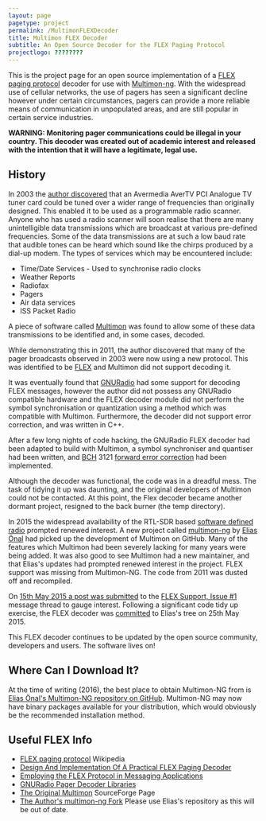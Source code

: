 ```yaml
---
layout: page
pagetype: project
permalink: /MultimonFLEXDecoder
title: Multimon FLEX Decoder
subtitle: An Open Source Decoder for the FLEX Paging Protocol
projectlogo: ????????
---
```


This is the project page for an open source implementation of a [FLEX paging protocol](https://en.wikipedia.org/wiki/FLEX_(protocol)) decoder for use with [Multimon-ng](https://github.com/EliasOenal/multimon-ng). With the widespread use of cellular networks, the use of pagers has seen a significant decline however under certain circumstances, pagers can provide a more reliable means of communication in unpopulated areas, and are still popular in certain service industries.

**WARNING: Monitoring pager communications could be illegal in your country. This decoder was created out of academic interest and released with the intention that it will have a legitimate, legal use.**

## History

In 2003 the [author discovered](https://internal.lboro.ac.uk/mail/public/lulu/2003-10/msg00064.html) that an Avermedia AverTV PCI Analogue TV tuner card could be tuned over a wider range of frequencies than originally designed. This enabled it to be used as a programmable radio scanner. Anyone who has used a radio scanner will soon realise that there are many unintelligible data transmissions which are broadcast at various pre-defined frequencies. Some of the data transmissions are at such a low baud rate that audible tones can be heard which sound like the chirps produced by a dial-up modem. The types of services which may be encountered include:

* Time/Date Services - Used to synchronise radio clocks
* Weather Reports
* Radiofax
* Pagers
* Air data services
* ISS Packet Radio

A piece of software called [Multimon](https://sourceforge.net/projects/multimon/) was found to allow some of these data transmissions to be identified and, in some cases, decoded.

While demonstrating this in 2011, the author discovered that many of the pager broadcasts observed in 2003 were now using a new protocol. This was identified to be [FLEX](https://en.wikipedia.org/wiki/FLEX_(protocol)) and Multimon did not support decoding it.

It was eventually found that [GNURadio](https://en.wikipedia.org/wiki/GNU_Radio) had some support for decoding FLEX messages, however the author did not possess any GNURadio compatible hardware and the FLEX decoder module did not perform the symbol synchronisation or quantization using a method which was compatible with Multimon. Furthermore, the decoder did not support error correction, and was written in C++.

After a few long nights of code hacking, the GNURadio FLEX decoder had been adapted to build with Multimon, a symbol synchroniser and quantiser had been written, and [BCH](https://en.wikipedia.org/wiki/BCH_code) 3121 [forward error correction](https://en.wikipedia.org/wiki/Forward_error_correction) had been implemented.

Although the decoder was functional, the code was in a dreadful mess. The task of tidying it up was daunting, and the original developers of Multimon could not be contacted. At this point, the Flex decoder became another dormant project, resigned to the back burner (the temp directory).

In 2015 the widespread availability of the RTL-SDR based [software defined radio](https://en.wikipedia.org/wiki/Software-defined_radio) prompted renewed interest. A new project called [multimon-ng](https://github.com/EliasOenal/multimon-ng) by [Elias Önal](https://github.com/EliasOenal) had picked up the development of Multimon on GitHub. Many of the features which Multimon had been severely lacking for many years were being added. It was also good to see Multimon had a new maintainer, and that Elias's updates had prompted renewed interest in the project. FLEX support was missing from Multimon-NG. The code from 2011 was dusted off and recompiled.

On [15th May 2015 a post was submitted](https://github.com/EliasOenal/multimon-ng/issues/1#issuecomment-101831418) to the [FLEX Support, Issue #1](https://github.com/EliasOenal/multimon-ng/issues/1) message thread to gauge interest. Following a significant code tidy up exercise, the FLEX decoder was [committed](https://github.com/EliasOenal/multimon-ng/commit/81e6429e48938f608f16521b727eb560f4a7986c) to Elias's tree on 25th May 2015.

This FLEX decoder continues to be updated by the open source community, developers and users. The software lives on!

## Where Can I Download It?

At the time of writing (2016), the best place to obtain Multimon-NG from is [Elias Önal's Multimon-NG repository on GitHub](https://github.com/EliasOenal/multimon-ng). Multimon-NG may now have binary packages available for your distribution, which would obviously be the recommended installation method.

## Useful FLEX Info

* [FLEX paging protocol](https://en.wikipedia.org/wiki/FLEX_(protocol)) Wikipedia
* [Design And Implementation Of A Practical FLEX Paging Decoder](http://scholar.lib.vt.edu/theses/public/etd-10597-161936/materials/THESIS.PDF)
* [Employing the FLEX Protocol in Messaging Applications](http://www.wirelessdesignonline.com/doc/employing-the-flex-protocol-in-messaging-appl-0001)
* [GNURadio Pager Decoder Libraries](http://gnuradio.org/redmine/projects/gnuradio/repository/revisions/master/show/gr-pager/lib)
* [The Original Multimon](https://sourceforge.net/projects/multimon/) SourceForge Page
* [The Author's multimon-ng Fork](https://github.com/craigshelley/multimon-ng) Please use Elias's repository as this will be out of date.
